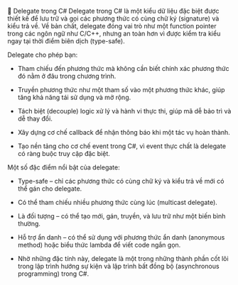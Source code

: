 📌 Delegate trong C#
Delegate trong C# là một kiểu dữ liệu đặc biệt được thiết kế để lưu trữ và gọi các phương thức có cùng chữ ký (signature) và kiểu trả về. Về bản chất, delegate đóng vai trò như một function pointer trong các ngôn ngữ như C/C++, nhưng an toàn hơn vì được kiểm tra kiểu ngay tại thời điểm biên dịch (type-safe).

Delegate cho phép bạn:

- Tham chiếu đến phương thức mà không cần biết chính xác phương thức đó nằm ở đâu trong chương trình.

- Truyền phương thức như một tham số vào một phương thức khác, giúp tăng khả năng tái sử dụng và mở rộng.

- Tách biệt (decouple) logic xử lý và hành vi thực thi, giúp mã dễ bảo trì và dễ thay đổi.

- Xây dựng cơ chế callback để nhận thông báo khi một tác vụ hoàn thành.

- Tạo nền tảng cho cơ chế event trong C#, vì event thực chất là delegate có ràng buộc truy cập đặc biệt.


Một số đặc điểm nổi bật của delegate:

- Type-safe – chỉ các phương thức có cùng chữ ký và kiểu trả về mới có thể gán cho delegate.

- Có thể tham chiếu nhiều phương thức cùng lúc (multicast delegate).

- Là đối tượng – có thể tạo mới, gán, truyền, và lưu trữ như một biến bình thường.

- Hỗ trợ ẩn danh – có thể sử dụng với phương thức ẩn danh (anonymous method) hoặc biểu thức lambda để viết code ngắn gọn.

- Nhờ những đặc tính này, delegate là một trong những thành phần cốt lõi trong lập trình hướng sự kiện và lập trình bất đồng bộ (asynchronous programming) trong C#.
